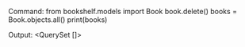 Command:
from bookshelf.models import Book
book.delete()
books = Book.objects.all()
print(books)

Output:
<QuerySet []>
